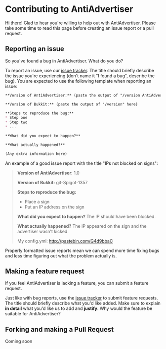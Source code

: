 Contributing to AntiAdvertiser
==============================

Hi there! Glad to hear you're willing to help out with AntiAdvertiser. Please take some time to read this page before creating an issue report or a pull request.

Reporting an issue
------------------
So you've found a bug in AntiAdvertiser. What do you do?

To report an issue, use our [issue tracker](https://github.com/MrEinStain/AntiAdvertiser/issues/new). The title should briefly describe the issue you're experiencing (don't name it "I found a bug", describe the bug). You are expected to use the following template when reporting an issue:

```markdown
**Version of AntiAdvertiser:** (paste the output of "/version AntiAdvertiser" here)

**Version of Bukkit:** (paste the output of "/version" here)

**Steps to reproduce the bug:**
* Step one
* Step two
* ...

**What did you expect to happen?**

**What actually happened?**

(Any extra information here)
```

An example of a good issue report with the title "IPs not blocked on signs":

> **Version of AntiAdvertiser:** 1.0
>
> **Version of Bukkit:** git-Spigot-1357
>
> **Steps to reproduce the bug:**
> * Place a sign
> * Put an IP address on the sign
>
> **What did you expect to happen?** The IP should have been blocked.
>
> **What actually happened?** The IP appeared on the sign and the advertiser wasn't kicked.
>
> My config.yml: http://pastebin.com/G4d9bbaC

Properly formatted issue reports mean we can spend more time fixing bugs and less time figuring out what the problem actually is.

Making a feature request
------------------------
If you feel AntiAdvertiser is lacking a feature, you can submit a feature request.

Just like with bug reports, use the [issue tracker](https://github.com/MrEinStain/AntiAdvertiser/issues/new) to submit feature requests. The title should briefly describe what you'd like added. Make sure to explain **in detail** what you'd like us to add and **justify**. Why would the feature be suitable for AntiAdvertiser?

Forking and making a Pull Request
---------------------------------
Coming soon